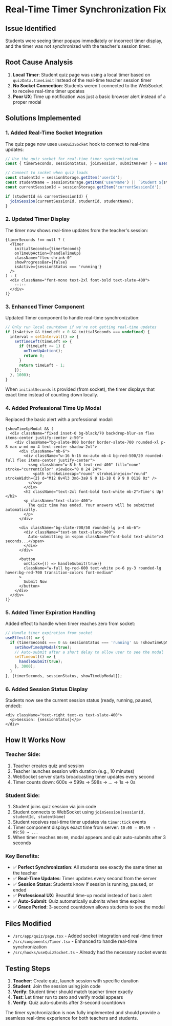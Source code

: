 # Real-Time Timer Synchronization Fix

## Issue Identified
Students were seeing timer popups immediately or incorrect timer display, and the timer was not synchronized with the teacher's session timer.

## Root Cause Analysis
1. **Local Timer**: Student quiz page was using a local timer based on `quizData.timeLimit` instead of the real-time teacher session timer
2. **No Socket Connection**: Students weren't connected to the WebSocket to receive real-time timer updates
3. **Poor UX**: Time up notification was just a basic browser alert instead of a proper modal

## Solutions Implemented

### 1. Added Real-Time Socket Integration
The quiz page now uses `useQuizSocket` hook to connect to real-time updates:

```typescript
// Use the quiz socket for real-time timer synchronization
const { timerSeconds, sessionStatus, joinSession, submitAnswer } = useQuizSocket();

// Connect to socket when quiz loads
const studentId = sessionStorage.getItem('userId');
const studentName = sessionStorage.getItem('userName') || `Student ${studentId}`;
const currentSessionId = sessionStorage.getItem('currentSessionId');

if (studentId && currentSessionId) {
  joinSession(currentSessionId, studentId, studentName);
}
```

### 2. Updated Timer Display
The timer now shows real-time updates from the teacher's session:

```tsx
{timerSeconds !== null ? (
  <Timer
    initialSeconds={timerSeconds}
    onTimeUpAction={handleTimeUp}
    className="flex-shrink-0"
    showProgressBar={false}
    isActive={sessionStatus === 'running'}
  />
) : (
  <div className="font-mono text-2xl font-bold text-slate-400">
    --:--
  </div>
)}
```

### 3. Enhanced Timer Component
Updated Timer component to handle real-time synchronization:

```typescript
// Only run local countdown if we're not getting real-time updates
if (isActive && timeLeft > 0 && initialSeconds === undefined) {
  interval = setInterval(() => {
    setTimeLeft(timeLeft => {
      if (timeLeft <= 1) {
        onTimeUpAction();
        return 0;
      }
      return timeLeft - 1;
    });
  }, 1000);
}
```

When `initialSeconds` is provided (from socket), the timer displays that exact time instead of counting down locally.

### 4. Added Professional Time Up Modal
Replaced the basic alert with a professional modal:

```tsx
{showTimeUpModal && (
  <div className="fixed inset-0 bg-black/70 backdrop-blur-sm flex items-center justify-center z-50">
    <div className="bg-slate-800 border border-slate-700 rounded-xl p-8 max-w-md mx-4 text-center shadow-2xl">
      <div className="mb-6">
        <div className="w-16 h-16 mx-auto mb-4 bg-red-500/20 rounded-full flex items-center justify-center">
          <svg className="w-8 h-8 text-red-400" fill="none" stroke="currentColor" viewBox="0 0 24 24">
            <path strokeLinecap="round" strokeLinejoin="round" strokeWidth={2} d="M12 8v4l3 3m6-3a9 9 0 11-18 0 9 9 0 0118 0z" />
          </svg>
        </div>
        <h2 className="text-2xl font-bold text-white mb-2">Time's Up!</h2>
        <p className="text-slate-400">
          The quiz time has ended. Your answers will be submitted automatically.
        </p>
      </div>
      
      <div className="bg-slate-700/50 rounded-lg p-4 mb-6">
        <div className="text-sm text-slate-300">
          Auto-submitting in <span className="font-bold text-white">3 seconds...</span>
        </div>
      </div>
      
      <button
        onClick={() => handleSubmit(true)}
        className="w-full bg-red-600 text-white px-6 py-3 rounded-lg hover:bg-red-700 transition-colors font-medium"
      >
        Submit Now
      </button>
    </div>
  </div>
)}
```

### 5. Added Timer Expiration Handling
Added effect to handle when timer reaches zero from socket:

```typescript
// Handle timer expiration from socket
useEffect(() => {
  if (timerSeconds === 0 && sessionStatus === 'running' && !showTimeUpModal) {
    setShowTimeUpModal(true);
    // Auto-submit after a short delay to allow user to see the modal
    setTimeout(() => {
      handleSubmit(true);
    }, 3000);
  }
}, [timerSeconds, sessionStatus, showTimeUpModal]);
```

### 6. Added Session Status Display
Students now see the current session status (ready, running, paused, ended):

```tsx
<div className="text-right text-xs text-slate-400">
  <p>Session: {sessionStatus}</p>
</div>
```

## How It Works Now

### Teacher Side:
1. Teacher creates quiz and session
2. Teacher launches session with duration (e.g., 10 minutes)
3. WebSocket server starts broadcasting timer updates every second
4. Timer counts down: 600s → 599s → 598s → ... → 1s → 0s

### Student Side:
1. Student joins quiz session via join code
2. Student connects to WebSocket using `joinSession(sessionId, studentId, studentName)`
3. Student receives real-time timer updates via `timer:tick` events
4. Timer component displays exact time from server: `10:00 → 09:59 → 09:58 → ...`
5. When timer reaches `00:00`, modal appears and quiz auto-submits after 3 seconds

### Key Benefits:
- ✅ **Perfect Synchronization**: All students see exactly the same timer as the teacher
- ✅ **Real-Time Updates**: Timer updates every second from the server
- ✅ **Session Status**: Students know if session is running, paused, or ended
- ✅ **Professional UX**: Beautiful time-up modal instead of basic alert
- ✅ **Auto-Submit**: Quiz automatically submits when time expires
- ✅ **Grace Period**: 3-second countdown allows students to see the modal

## Files Modified
- `/src/app/quiz/page.tsx` - Added socket integration and real-time timer
- `/src/components/Timer.tsx` - Enhanced to handle real-time synchronization
- `/src/hooks/useQuizSocket.ts` - Already had the necessary socket events

## Testing Steps
1. **Teacher**: Create quiz, launch session with specific duration
2. **Student**: Join the session using join code
3. **Verify**: Student timer should match teacher timer exactly
4. **Test**: Let timer run to zero and verify modal appears
5. **Verify**: Quiz auto-submits after 3-second countdown

The timer synchronization is now fully implemented and should provide a seamless real-time experience for both teachers and students.
